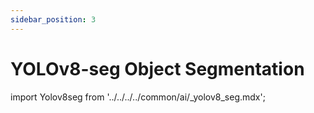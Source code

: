 ```yaml
---
sidebar_position: 3
---
```


# YOLOv8-seg Object Segmentation

import Yolov8seg from '../../../../common/ai/\_yolov8_seg.mdx';

<Yolov8seg />
